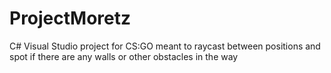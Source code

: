 # ProjectMoretz
C# Visual Studio project for CS:GO meant to raycast between positions and spot if there are any walls or other obstacles in the way
